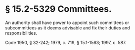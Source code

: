 # § 15.2-5329 Committees.

<p>An authority shall have power to appoint such committees or subcommittees as it deems advisable and fix their duties and responsibilities.</p><p>Code 1950, § 32-242; 1979, c. 719, § 15.1-1563; 1997, c. 587.</p>